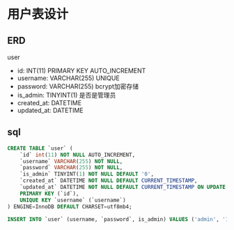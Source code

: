 # 用户表设计

## ERD

user
- id: INT(11) PRIMARY KEY AUTO_INCREMENT
- username: VARCHAR(255) UNIQUE
- password: VARCHAR(255) bcrypt加密存储
- is_admin: TINYINT(1) 是否是管理员
- created_at: DATETIME
- updated_at: DATETIME 

## sql

```sql  
CREATE TABLE `user` (
    `id` int(11) NOT NULL AUTO_INCREMENT,
    `username` VARCHAR(255) NOT NULL,
    `password` VARCHAR(255) NOT NULL,
    `is_admin` TINYINT(1) NOT NULL DEFAULT '0',
    `created_at` DATETIME NOT NULL DEFAULT CURRENT_TIMESTAMP,
    `updated_at` DATETIME NOT NULL DEFAULT CURRENT_TIMESTAMP ON UPDATE CURRENT_TIMESTAMP,
    PRIMARY KEY (`id`),
    UNIQUE KEY `username` (`username`)
) ENGINE=InnoDB DEFAULT CHARSET=utf8mb4;
```

<!-- 创建用户 -->
```sql
INSERT INTO `user` (username, `password`, is_admin) VALUES ('admin', '123455', 1);

```